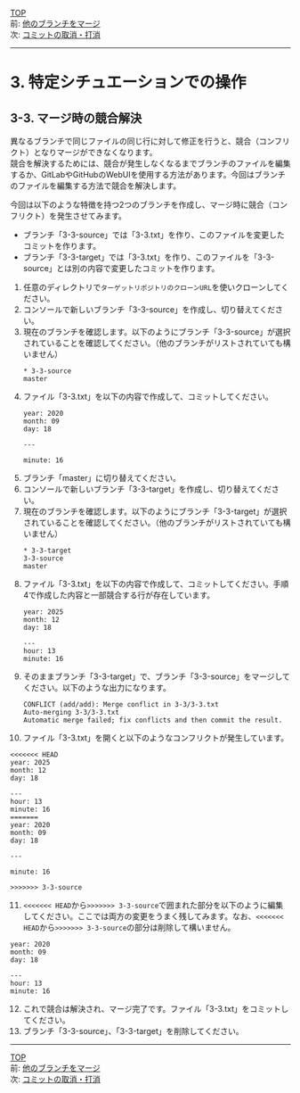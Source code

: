 [TOP](../README.md)   
前: [他のブランチをマージ](./merge.md)  
次: [コミットの取消・打消](./reset-revert.md)  

---

# 3. 特定シチュエーションでの操作
## 3-3. マージ時の競合解決
異なるブランチで同じファイルの同じ行に対して修正を行うと、競合（コンフリクト）となりマージができなくなります。  
競合を解決するためには、競合が発生しなくなるまでブランチのファイルを編集するか、GitLabやGitHubのWebUIを使用する方法があります。今回はブランチのファイルを編集する方法で競合を解決します。  

今回は以下のような特徴を持つ2つのブランチを作成し、マージ時に競合（コンフリクト）を発生させてみます。  
- ブランチ「3-3-source」では「3-3.txt」を作り、このファイルを変更したコミットを作ります。
- ブランチ「3-3-target」では「3-3.txt」を作り、このファイルを「3-3-source」とは別の内容で変更したコミットを作ります。


1. 任意のディレクトリで`ターゲットリポジトリのクローンURL`を使いクローンしてください。
2. コンソールで新しいブランチ「3-3-source」を作成し、切り替えてください。
3. 現在のブランチを確認します。以下のようにブランチ「3-3-source」が選択されていることを確認してください。（他のブランチがリストされていても構いません）
   ```
   * 3-3-source
   master
   ```
4. ファイル「3-3.txt」を以下の内容で作成して、コミットしてください。
   ```
   year: 2020
   month: 09
   day: 18

   ---

   minute: 16
   ```
5. ブランチ「master」に切り替えてください。
6. コンソールで新しいブランチ「3-3-target」を作成し、切り替えてください。
7. 現在のブランチを確認します。以下のようにブランチ「3-3-target」が選択されていることを確認してください。（他のブランチがリストされていても構いません）
   ```
   * 3-3-target
   3-3-source
   master
   ```
8. ファイル「3-3.txt」を以下の内容で作成して、コミットしてください。手順4で作成した内容と一部競合する行が存在しています。
   ```
   year: 2025
   month: 12
   day: 18

   ---
   hour: 13
   minute: 16
   ```
9. そのままブランチ「3-3-target」で、ブランチ「3-3-source」をマージしてください。以下のような出力になります。
   ```
   CONFLICT (add/add): Merge conflict in 3-3/3-3.txt
   Auto-merging 3-3/3-3.txt
   Automatic merge failed; fix conflicts and then commit the result.
   ```
10. ファイル「3-3.txt」を開くと以下のようなコンフリクトが発生しています。
   ```
   <<<<<<< HEAD
   year: 2025
   month: 12
   day: 18

   ---
   hour: 13
   minute: 16
   =======
   year: 2020
   month: 09
   day: 18

   ---

   minute: 16

   >>>>>>> 3-3-source

   ```
11. `<<<<<<< HEAD`から`>>>>>>> 3-3-source`で囲まれた部分を以下のように編集してください。ここでは両方の変更をうまく残してみます。なお、`<<<<<<< HEAD`から`>>>>>>> 3-3-source`の部分は削除して構いません。
   ```
   year: 2020
   month: 09
   day: 18

   ---
   hour: 13
   minute: 16
   ```
12. これで競合は解決され、マージ完了です。ファイル「3-3.txt」をコミットしてください。
13. ブランチ「3-3-source」、「3-3-target」を削除してください。

--- 

[TOP](../README.md)   
前: [他のブランチをマージ](./merge.md)  
次: [コミットの取消・打消](./reset-revert.md)  
